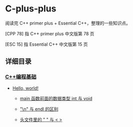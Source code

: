 # C-plus-plus
阅读完 C++ primer plus + Essential C++，整理的一些知识点。

[CPP 78] 指 C++ primer plus 中文版第 78 页

[ESC 15] 指 Essential C++ 中文版第 15 页

## 详细目录

### [C++编程基础](https://github.com/jinbooooom/C-plus-plus/blob/master/ch1-Basic%20C%2B%2B%20Programming.md#c%E7%BC%96%E7%A8%8B%E5%9F%BA%E7%A1%80)

- [Hello, world!](https://github.com/jinbooooom/C-plus-plus/blob/master/ch1-Basic%20C%2B%2B%20Programming.md#hello-world)

  - [main 函数前面的数据类型 int 与 void](https://github.com/jinbooooom/C-plus-plus/blob/master/ch1-Basic%20C%2B%2B%20Programming.md#main-%E5%87%BD%E6%95%B0%E5%89%8D%E9%9D%A2%E7%9A%84%E6%95%B0%E6%8D%AE%E7%B1%BB%E5%9E%8B-int-%E4%B8%8E-void)

  - ["\n" 与 endl 的区别](https://github.com/jinbooooom/C-plus-plus/blob/master/ch1-Basic%20C%2B%2B%20Programming.md#n-%E4%B8%8E-endl-%E7%9A%84%E5%8C%BA%E5%88%AB)
  - [头文件里的 " " 与 < >]()

